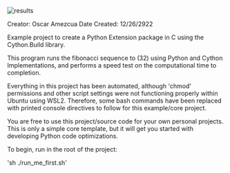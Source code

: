 
![results](https://user-images.githubusercontent.com/100148500/209585869-2f56fb35-5204-45c6-8643-5b36423620ae.png)

Creator: Oscar Amezcua
Date Created: 12/26/2922

Example project to create a Python Extension package in C using the Cython.Build library.

This program runs the fibonacci sequence to (32) using Python and Cython Implementations,
and performs a speed test on the computational time to completion.

Everything in this project has been automated, although 'chmod' permissions and other script
settings were not functioning properly within Ubuntu using WSL2. Therefore, some bash commands
have been replaced with printed console directives to follow for this example/core project.

You are free to use this project/source code for your own personal projects. This is only
a simple core template, but it will get you started with developing Python code optimizations.

To begin, run in the root of the project:

'sh ./run_me_first.sh'
